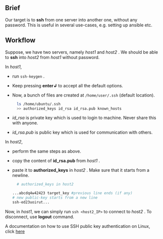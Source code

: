 ## Brief
Our target is to **ssh** from one server into another one, without any password. This is useful in several use-cases, e.g. setting up ansible etc.

## Workflow

Suppose, we have two servers, namely *host1* and *host2* . We should be able to **ssh** into *host2* from *host1* without password.

In *host1*,
- run `ssh-keygen` . 
- Keep pressing **enter↲** to accept all the default options.
- Now, a bunch of files are created at `/home/user/.ssh` (default location).

  ```bash
    ls /home/ubuntu/.ssh
    >> authorized_keys id_rsa id_rsa.pub known_hosts
  ```

- *id_rsa* is private key which is used to login to machine. Never share this with anyone.
- *id_rsa.pub* is public key which is used for communication with others.

In *host2*,

- perform the same steps as above.
- copy the content of **id_rsa.pub** from *host1* . 
- paste it to **authorized_keys** in *host2* . Make sure that it starts from a newline.

  ```bash
    # authorized_keys in host2

  ...abcdq4w42423 target_key #previous line ends (if any)
  # new public-key starts from a new line
  ssh-ed23uoirut...
  ```

Now, in *host1*, we can simply run `ssh <host2_IP>` to connect to *host2* . To disconnect, use **logout** command.

A documentation on how to use SSH public key authentication on Linux, click [here](https://www.linode.com/docs/guides/use-public-key-authentication-with-ssh/?tabs=ed25519-recommended%2Cssh-add%2Cusing-ssh-copy-id-recommended)